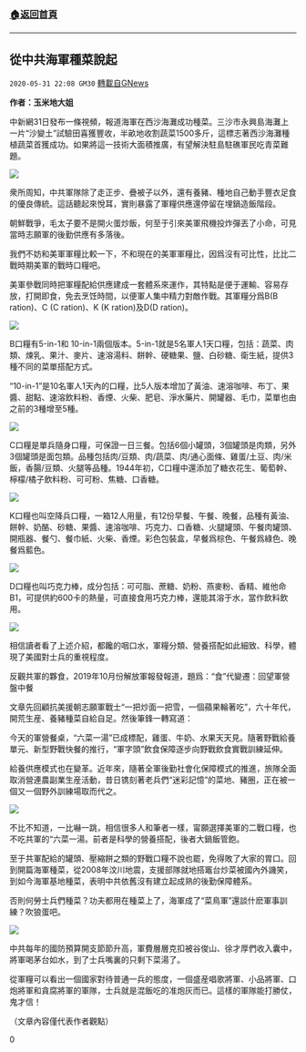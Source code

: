 ###  [:house:返回首頁](https://github.com/ourhimalayas/txt)
---

## 從中共海軍種菜說起
`2020-05-31 22:08 GM30` [轉載自GNews](https://gnews.org/zh-hant/219133/)

**作者：玉米地大姐**

中新網31日發布一條視頻，報道海軍在西沙海灘成功種菜。三沙市永興島海灘上一片“沙變土”試驗田喜獲豐收，半畝地收割蔬菜1500多斤，這標志著西沙海灘種植蔬菜首獲成功。如果將這一技術大面積推廣，有望解決駐島駐礁軍民吃青菜難題。

![](https://s3.amazonaws.com/gnews-media-offload/wp-content/uploads/2020/05/31214018/2-98-67.jpg)

衆所周知，中共軍隊除了走正步、疊被子以外，還有養豬、種地自己動手豐衣足食的優良傳統。這話聽起來悅耳，實則暴露了軍糧供應還停留在埋鍋造飯階段。

朝鮮戰爭，毛太子要不是開火蛋炒飯，何至于引來美軍飛機投炸彈丟了小命，可見當時志願軍的後勤供應有多落後。

我們不妨和美軍軍糧比較一下，不和現在的美軍軍糧比，因爲沒有可比性，比比二戰時期美軍的戰時口糧吧。

美軍參戰同時把軍糧配給供應建成一套體系來運作，其特點是便于運輸、容易存放，打開即食，免去烹饪時間，以便軍人集中精力對敵作戰。其軍糧分爲B(B ration)、C (C ration)、K (K ration)及D(D ration)。

![](https://s3.amazonaws.com/gnews-media-offload/wp-content/uploads/2020/05/31214203/3-94-72.jpg)

B口糧有5-in-1和 10-in-1兩個版本。5-in-1就是5名軍人1天口糧，包括：蔬菜、肉類、煉乳、果汁、麥片、速溶湯料、餅幹、硬糖果、鹽、白砂糖、衛生紙，提供3種不同的菜單搭配方式。

“10-in-1”是10名軍人1天內的口糧，比5人版本增加了黃油、速溶咖啡、布丁、果醬、甜點、速溶飲料粉、香煙、火柴、肥皂、淨水藥片、開罐器、毛巾，菜單也由之前的3種增至5種。

![](https://s3.amazonaws.com/gnews-media-offload/wp-content/uploads/2020/05/31215144/4-31-41.jpg)

C口糧是單兵隨身口糧，可保證一日三餐。包括6個小罐頭，3個罐頭是肉類，另外3個罐頭是面包類。品種包括肉/豆類、肉/蔬菜、肉/通心面條、雞蛋/土豆、肉/米飯，香腸/豆類、火腿等品種。1944年初，C口糧中還添加了糖衣花生、葡萄幹、檸檬/橘子飲料粉、可可粉、焦糖、口香糖。

![](https://s3.amazonaws.com/gnews-media-offload/wp-content/uploads/2020/05/31215231/5-31-26.jpg)

K口糧也叫空降兵口糧，一箱12人用量，有12份早餐、午餐、晚餐，品種有黃油、餅幹、奶酪、砂糖、果醬、速溶咖啡、巧克力、口香糖、火腿罐頭、午餐肉罐頭、開瓶器、餐勺、餐巾紙、火柴、香煙。彩色包裝盒，早餐爲棕色、午餐爲綠色、晚餐爲藍色。

![](https://s3.amazonaws.com/gnews-media-offload/wp-content/uploads/2020/05/31215358/6-21-17.jpg)

D口糧也叫巧克力棒，成分包括：可可脂、蔗糖、奶粉、燕麥粉、香精、維他命B1，可提供約600卡的熱量，可直接食用巧克力棒，還能其溶于水，當作飲料飲用。

![](https://s3.amazonaws.com/gnews-media-offload/wp-content/uploads/2020/05/31215501/7-18-8.jpg)

相信讀者看了上述介紹，都饞的咽口水，軍糧分類、營養搭配如此細致、科學，體現了美國對士兵的重視程度。

反觀共軍的夥食，2019年10月份解放軍報發報道，題爲：“食”代變遷：回望軍營盤中餐

文章先回顧抗美援朝志願軍戰士“一把炒面一把雪，一個蘋果輪著吃”，六十年代，開荒生産、養豬種菜自給自足。然後筆鋒一轉寫道：

今天的軍營餐桌，“六菜一湯”已成標配，雞蛋、牛奶、水果天天見。隨著野戰給養單元、新型野戰快餐的推行，“軍字頭”飲食保障逐步向野戰飲食實戰訓練延伸。

給養供應模式也在變革。近年來，隨著全軍後勤社會化保障模式的推進，旅隊全面取消營連農副業生産活動，昔日镌刻著老兵們“迷彩記憶”的菜地、豬圈，正在被一個又一個野外訓練場取而代之。

![](https://s3.amazonaws.com/gnews-media-offload/wp-content/uploads/2020/05/31215527/8-10-4.jpg)

不比不知道，一比嚇一跳，相信很多人和筆者一樣，甯願選擇美軍的二戰口糧，也不吃共軍的“六菜一湯。前者是科學的營養搭配，後者大鍋飯管飽。

至于共軍配給的罐頭、壓縮餅之類的野戰口糧不說也罷，免得敗了大家的胃口。回到開篇海軍種菜，從2008年汶川地震，支援部隊就地搭竈台炒菜被國內外譏笑，到如今海軍基地種菜，表明中共依舊沒有建立起成熟的後勤保障體系。

否則何勞士兵們種菜？功夫都用在種菜上了，海軍成了“菜鳥軍”還談什麽軍事訓練？吹狼蛋吧。

![](https://s3.amazonaws.com/gnews-media-offload/wp-content/uploads/2020/05/31215705/9-7-2.jpg)

中共每年的國防預算開支節節升高，軍費層層克扣被谷俊山、徐才厚們收入囊中，將軍喝茅台如水，到了士兵嘴裏的只剩下菜湯了。

從軍糧可以看出一個國家對待普通一兵的態度，一個盛産唱歌將軍、小品將軍、口炮將軍和貪腐將軍的軍隊，士兵就是混飯吃的准炮灰而已。這樣的軍隊能打勝仗，鬼才信！

（文章內容僅代表作者觀點）

0
